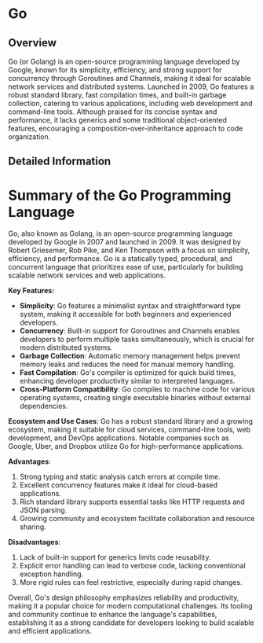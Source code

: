 # Go

## Overview

Go (or Golang) is an open-source programming language developed by Google, known for its simplicity, efficiency, and strong support for concurrency through Goroutines and Channels, making it ideal for scalable network services and distributed systems. Launched in 2009, Go features a robust standard library, fast compilation times, and built-in garbage collection, catering to various applications, including web development and command-line tools. Although praised for its concise syntax and performance, it lacks generics and some traditional object-oriented features, encouraging a composition-over-inheritance approach to code organization.

## Detailed Information

# Summary of the Go Programming Language

Go, also known as Golang, is an open-source programming language developed by Google in 2007 and launched in 2009. It was designed by Robert Griesemer, Rob Pike, and Ken Thompson with a focus on simplicity, efficiency, and performance. Go is a statically typed, procedural, and concurrent language that prioritizes ease of use, particularly for building scalable network services and web applications. 

**Key Features:**
- **Simplicity**: Go features a minimalist syntax and straightforward type system, making it accessible for both beginners and experienced developers.
- **Concurrency**: Built-in support for Goroutines and Channels enables developers to perform multiple tasks simultaneously, which is crucial for modern distributed systems.
- **Garbage Collection**: Automatic memory management helps prevent memory leaks and reduces the need for manual memory handling.
- **Fast Compilation**: Go's compiler is optimized for quick build times, enhancing developer productivity similar to interpreted languages.
- **Cross-Platform Compatibility**: Go compiles to machine code for various operating systems, creating single executable binaries without external dependencies.

**Ecosystem and Use Cases**:
Go has a robust standard library and a growing ecosystem, making it suitable for cloud services, command-line tools, web development, and DevOps applications. Notable companies such as Google, Uber, and Dropbox utilize Go for high-performance applications.

**Advantages**:
1. Strong typing and static analysis catch errors at compile time.
2. Excellent concurrency features make it ideal for cloud-based applications.
3. Rich standard library supports essential tasks like HTTP requests and JSON parsing.
4. Growing community and ecosystem facilitate collaboration and resource sharing.

**Disadvantages**:
1. Lack of built-in support for generics limits code reusability.
2. Explicit error handling can lead to verbose code, lacking conventional exception handling.
3. More rigid rules can feel restrictive, especially during rapid changes.

Overall, Go's design philosophy emphasizes reliability and productivity, making it a popular choice for modern computational challenges. Its tooling and community continue to enhance the language's capabilities, establishing it as a strong candidate for developers looking to build scalable and efficient applications.

